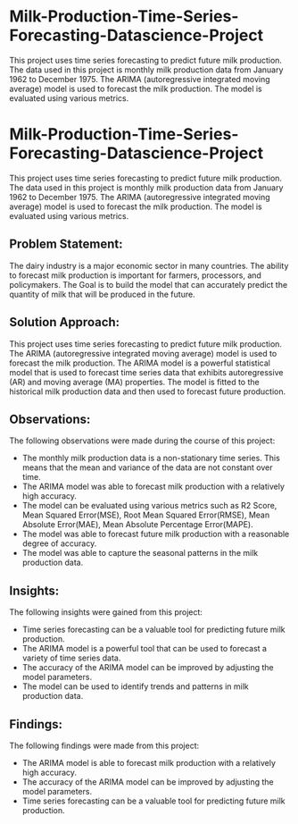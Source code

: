 # Milk-Production-Time-Series-Forecasting-Datascience-Project
This project uses time series forecasting to predict future milk production. The data used in this project is monthly milk production data from January 1962 to December 1975. The ARIMA (autoregressive integrated moving average) model is used to forecast the milk production. The model is evaluated using various metrics.
# Milk-Production-Time-Series-Forecasting-Datascience-Project
This project uses time series forecasting to predict future milk production. The data used in this project is monthly milk production data from January 1962 to December 1975. The ARIMA (autoregressive integrated moving average) model is used to forecast the milk production. The model is evaluated using various metrics.
## Problem Statement:
The dairy industry is a major economic sector in many countries. The ability to forecast milk production is important for farmers, processors, and policymakers. The Goal is to build the model that can accurately predict the quantity of milk that will be produced in the future.
## Solution Approach:
This project uses time series forecasting to predict future milk production. The ARIMA (autoregressive integrated moving average) model is used to forecast the milk production. The ARIMA model is a powerful statistical model that is used to forecast time series data that exhibits autoregressive (AR) and moving average (MA) properties. The model is fitted to the historical milk production data and then used to forecast future production.
## Observations:
The following observations were made during the course of this project:
* The monthly milk production data is a non-stationary time series. This means that the mean and variance of the data are not constant over time.
* The ARIMA model was able to forecast milk production with a relatively high accuracy.
* The model can be evaluated using various metrics such as R2 Score, Mean Squared Error(MSE), Root Mean Squared Error(RMSE), Mean Absolute Error(MAE), Mean Absolute Percentage Error(MAPE).
* The model was able to forecast future milk production with a reasonable degree of accuracy.
* The model was able to capture the seasonal patterns in the milk production data.
## Insights:
The following insights were gained from this project:
* Time series forecasting can be a valuable tool for predicting future milk production.
* The ARIMA model is a powerful tool that can be used to forecast a variety of time series data.
* The accuracy of the ARIMA model can be improved by adjusting the model parameters.
* The model can be used to identify trends and patterns in milk production data.
## Findings:
The following findings were made from this project:
* The ARIMA model is able to forecast milk production with a relatively high accuracy.
* The accuracy of the ARIMA model can be improved by adjusting the model parameters.
* Time series forecasting can be a valuable tool for predicting future milk production.
